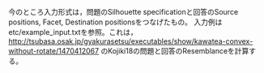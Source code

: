 今のところ入力形式は，問題のSilhouette specificationと回答のSource positions, Facet, Destination positionsをつなげたもの。
入力例はetc/example_input.txtを参照。これは，
http://tsubasa.osak.jp/gyakurasetsu/executables/show/kawatea-convex-without-rotate/1470412067
のKojiki18の問題と回答のResemblanceを計算する。